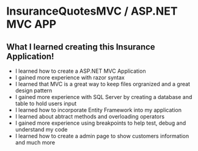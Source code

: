 # InsuranceQuotesMVC / ASP.NET MVC APP

## What I learned creating this Insurance Application!
* I learned how to create a ASP.NET MVC Application
* I gained more experience with razor syntax 
* I learned that MVC is a great way to keep files orgranized and a great design pattern
* I gained more experience with SQL Server by creating a database and table to hold users input
* I learned how to incorporate Entity Framework into my application
* I learned about abtract methods and overloading operators
* I gained more experience using breakpoints to help test, debug and understand my code
* I learned how to create a admin page to show customers information and much more
